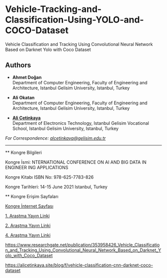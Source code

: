 # Vehicle-Tracking-and-Classification-Using-YOLO-and-COCO-Dataset

Vehicle Classification and Tracking Using Convolutional Neural Network Based on Darknet Yolo with Coco Dataset

## Authors
- **Ahmet Doğan**  
  Department of Computer Engineering, Faculty of Engineering and Architecture, Istanbul Gelisim University, Istanbul, Turkey

- **Ali Okatan**  
  Department of Computer Engineering, Faculty of Engineering and Architecture, Istanbul Gelisim University, Istanbul, Turkey

- [**Ali Çetinkaya**](https://scholar.google.com.tr/citations?user=XSEW-NcAAAAJ)  
  Department of Electronics Technology, Istanbul Gelisim Vocational School, Istanbul Gelisim University, Istanbul, Turkey  

*For Correspondence: alcetinkaya@gelisim.edu.tr*

---

** Kongre Bilgileri

Kongre İsmi: NTERNATIONAL CONFERENCE ON AI AND BIG DATA IN ENGINEER ING APPLICATIONS

Kongre Kitabı ISBN No: 978-625-7783-826

Kongre Tarihleri: 14-15 June 2021 Istanbul, Turkey

** Kongre Erişim Sayfaları

[Kongre İnternet Sayfası](https://www.muhendislikveteknolojiyonetimikongresi.org)

[1. Araştma Yayın Linki](https://scholar.google.com.tr/citations?view_op=view_citation&hl=tr&user=XSEW-NcAAAAJ&sortby=pubdate&citation_for_view=XSEW-NcAAAAJ:M3ejUd6NZC8C)

[2. Araştma Yayın Linki](https://avesis.gelisim.edu.tr/yayin/37a2c628-3f1a-4e03-ad22-2bc667e3998a/yapay-zeka-kapsaminda-otonom-araclarin-ozelliklerinin-degerlendirilmesi)

[4. Araştma Yayın Linki](https://www.instagram.com/p/Cl24S8VsLTN/)

https://www.researchgate.net/publication/353958426_Vehicle_Classification_and_Tracking_Using_Convolutional_Neural_Network_Based_on_Darknet_Yolo_with_Coco_Dataset


https://alicetinkaya.site/blog/f/vehicle-classification-cnn-darknet-coco-dataset
